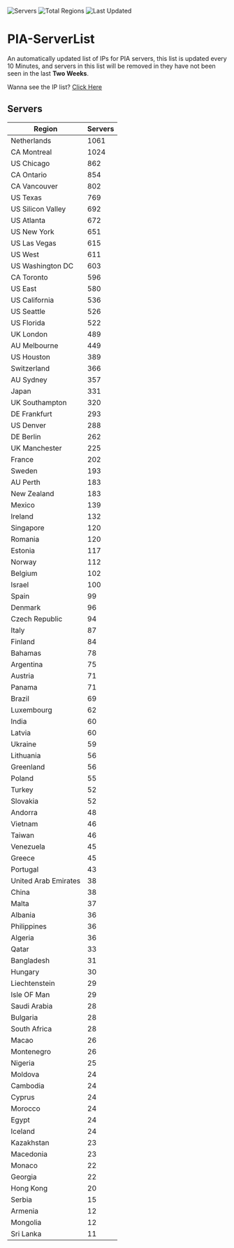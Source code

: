 ![Servers](https://img.shields.io/badge/Servers-19,895-darkgreen)
![Total Regions](https://img.shields.io/badge/Total_Regions-97-darkgreen)
![Last Updated](https://img.shields.io/badge/Last_Updated-June_26_2024_19:41_EDT-darkgreen)

# PIA-ServerList
An automatically updated list of IPs for PIA servers, this list is updated every 10 Minutes, and servers in this list will be removed in they have not been seen in the last **Two Weeks**.

Wanna see the IP list? [Click Here](./servers.json)

## Servers
| Region               | Servers |
|----------------------|---------|
| Netherlands | 1061 |
| CA Montreal | 1024 |
| US Chicago | 862 |
| CA Ontario | 854 |
| CA Vancouver | 802 |
| US Texas | 769 |
| US Silicon Valley | 692 |
| US Atlanta | 672 |
| US New York | 651 |
| US Las Vegas | 615 |
| US West | 611 |
| US Washington DC | 603 |
| CA Toronto | 596 |
| US East | 580 |
| US California | 536 |
| US Seattle | 526 |
| US Florida | 522 |
| UK London | 489 |
| AU Melbourne | 449 |
| US Houston | 389 |
| Switzerland | 366 |
| AU Sydney | 357 |
| Japan | 331 |
| UK Southampton | 320 |
| DE Frankfurt | 293 |
| US Denver | 288 |
| DE Berlin | 262 |
| UK Manchester | 225 |
| France | 202 |
| Sweden | 193 |
| AU Perth | 183 |
| New Zealand | 183 |
| Mexico | 139 |
| Ireland | 132 |
| Singapore | 120 |
| Romania | 120 |
| Estonia | 117 |
| Norway | 112 |
| Belgium | 102 |
| Israel | 100 |
| Spain | 99 |
| Denmark | 96 |
| Czech Republic | 94 |
| Italy | 87 |
| Finland | 84 |
| Bahamas | 78 |
| Argentina | 75 |
| Austria | 71 |
| Panama | 71 |
| Brazil | 69 |
| Luxembourg | 62 |
| India | 60 |
| Latvia | 60 |
| Ukraine | 59 |
| Lithuania | 56 |
| Greenland | 56 |
| Poland | 55 |
| Turkey | 52 |
| Slovakia | 52 |
| Andorra | 48 |
| Vietnam | 46 |
| Taiwan | 46 |
| Venezuela | 45 |
| Greece | 45 |
| Portugal | 43 |
| United Arab Emirates | 38 |
| China | 38 |
| Malta | 37 |
| Albania | 36 |
| Philippines | 36 |
| Algeria | 36 |
| Qatar | 33 |
| Bangladesh | 31 |
| Hungary | 30 |
| Liechtenstein | 29 |
| Isle OF Man | 29 |
| Saudi Arabia | 28 |
| Bulgaria | 28 |
| South Africa | 28 |
| Macao | 26 |
| Montenegro | 26 |
| Nigeria | 25 |
| Moldova | 24 |
| Cambodia | 24 |
| Cyprus | 24 |
| Morocco | 24 |
| Egypt | 24 |
| Iceland | 24 |
| Kazakhstan | 23 |
| Macedonia | 23 |
| Monaco | 22 |
| Georgia | 22 |
| Hong Kong | 20 |
| Serbia | 15 |
| Armenia | 12 |
| Mongolia | 12 |
| Sri Lanka | 11 |